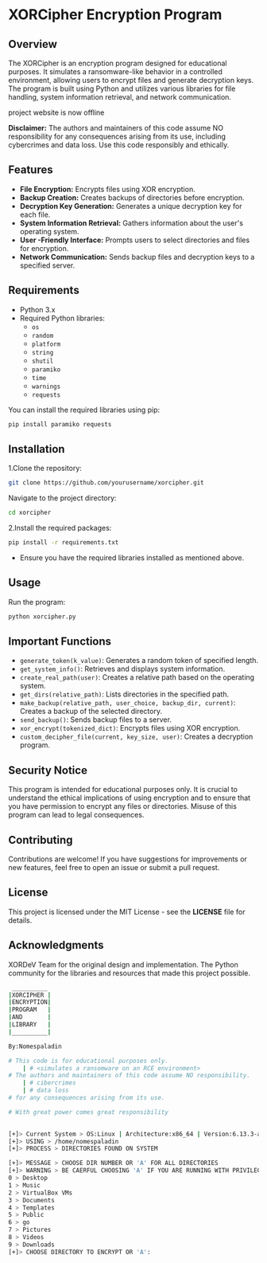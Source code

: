 # XORCipher Encryption Program

## Overview

The XORCipher is an encryption program designed for educational purposes. It simulates a ransomware-like behavior in a controlled environment, allowing users to encrypt files and generate decryption keys. The program is built using Python and utilizes various libraries for file handling, system information retrieval, and network communication.

project website is now offline 

**Disclaimer:** The authors and maintainers of this code assume NO responsibility for any consequences arising from its use, including cybercrimes and data loss. Use this code responsibly and ethically.

## Features

- **File Encryption:** Encrypts files using XOR encryption.
- **Backup Creation:** Creates backups of directories before encryption.
- **Decryption Key Generation:** Generates a unique decryption key for each file.
- **System Information Retrieval:** Gathers information about the user's operating system.
- **User -Friendly Interface:** Prompts users to select directories and files for encryption.
- **Network Communication:** Sends backup files and decryption keys to a specified server.

## Requirements

- Python 3.x
- Required Python libraries:
  - `os`
  - `random`
  - `platform`
  - `string`
  - `shutil`
  - `paramiko`
  - `time`
  - `warnings`
  - `requests`

You can install the required libraries using pip:

```sh
pip install paramiko requests
```

## Installation

1.Clone the repository:

````sh
git clone https://github.com/yourusername/xorcipher.git
````
Navigate to the project directory:

```sh
cd xorcipher
```

2.Install the required packages:

```sh
pip install -r requirements.txt
```

- Ensure you have the required libraries installed as mentioned above.

## Usage

Run the program:

````sh
python xorcipher.py
````



## Important Functions
- `generate_token(k_value)`: Generates a random token of specified length.
- ``get_system_info()``: Retrieves and displays system information.
- ``create_real_path(user)``: Creates a relative path based on the operating system.
- ``get_dirs(relative_path)``: Lists directories in the specified path.
- ``make_backup(relative_path, user_choice, backup_dir, current)``: Creates a backup of the selected directory.
- ``send_backup()``: Sends backup files to a server.
- ``xor_encrypt(tokenized_dict)``: Encrypts files using XOR encryption.
- ``custom_decipher_file(current, key_size, user)``: Creates a decryption program.

## Security Notice
This program is intended for educational purposes only. It is crucial to understand the ethical implications of using encryption and to ensure that you have permission to encrypt any files or directories. Misuse of this program can lead to legal consequences.

## Contributing
Contributions are welcome! If you have suggestions for improvements or new features, feel free to open an issue or submit a pull request.

## License
This project is licensed under the MIT License - see the **LICENSE** file for details.

## Acknowledgments
XORDeV Team for the original design and implementation.
The Python community for the libraries and resources that made this project possible.

```sh
 __________          
|XORCIPHER |
|ENCRYPTION|
|PROGRAM   |
|AND       |
|LIBRARY   |
|__________|

By:Nomespaladin 

# This code is for educational purposes only.
    | # <simulates a ransomware on an RCE environment>     
# The authors and maintainers of this code assume NO responsibility.
    | # cibercrimes
    | # data loss
# for any consequences arising from its use.

# With great power comes great responsibility
                                                     

[+]> Current System > OS:Linux | Architecture:x86_64 | Version:6.13.3-arch1-1 |
[+]> USING > /home/nomespaladin
[+]> PROCESS > DIRECTORIES FOUND ON SYSTEM 

[+]> MESSAGE > CHOOSE DIR NUMBER OR 'A' FOR ALL DIRECTORIES 
[+]> WARNING > BE CAERFUL CHOOSING 'A' IF YOU ARE RUNNING WITH PRIVILEGES!
0 > Desktop
1 > Music
2 > VirtualBox VMs
3 > Documents
4 > Templates
5 > Public
6 > go
7 > Pictures
8 > Videos
9 > Downloads
[+]> CHOOSE DIRECTORY TO ENCRYPT OR 'A':

```


